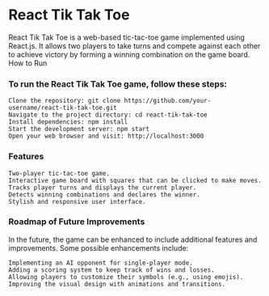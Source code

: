 # React Tik Tak Toe

React Tik Tak Toe is a web-based tic-tac-toe game implemented using React.js. It allows two players to take turns and compete against each other to achieve victory by forming a winning combination on the game board.
How to Run

### To run the React Tik Tak Toe game, follow these steps:

    Clone the repository: git clone https://github.com/your-username/react-tik-tak-toe.git
    Navigate to the project directory: cd react-tik-tak-toe
    Install dependencies: npm install
    Start the development server: npm start
    Open your web browser and visit: http://localhost:3000

### Features

    Two-player tic-tac-toe game.
    Interactive game board with squares that can be clicked to make moves.
    Tracks player turns and displays the current player.
    Detects winning combinations and declares the winner.
    Stylish and responsive user interface.

### Roadmap of Future Improvements

In the future, the game can be enhanced to include additional features and improvements. Some possible enhancements include:

    Implementing an AI opponent for single-player mode.
    Adding a scoring system to keep track of wins and losses.
    Allowing players to customize their symbols (e.g., using emojis).
    Improving the visual design with animations and transitions.
